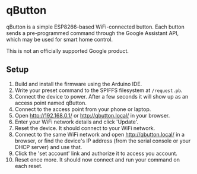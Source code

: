 # qButton
qButton is a simple ESP8266-based WiFi-connected button. Each button sends a pre-programmed command through the Google Assistant API, which may be used for smart home control.

This is not an officially supported Google product.

## Setup
1. Build and install the firmware using the Arduino IDE.
1. Write your preset command to the SPIFFS filesystem at `/request.pb`.
1. Connect the device to power. After a few seconds it will show up as an access point named qButton.
1. Connect to the access point from your phone or laptop.
1. Open http://192.168.0.1/ or http://qbutton.local/ in your browser.
1. Enter your WiFi network details and click 'Update'.
1. Reset the device. It should connect to your WiFi network.
1. Connect to the same WiFi network and open http://qbutton.local/ in a browser, or find the device's IP address (from the serial console or your DHCP server) and use that.
1. Click the 'set account' link and authorize it to access you account.
1. Reset once more. It should now connect and run your command on each reset.

